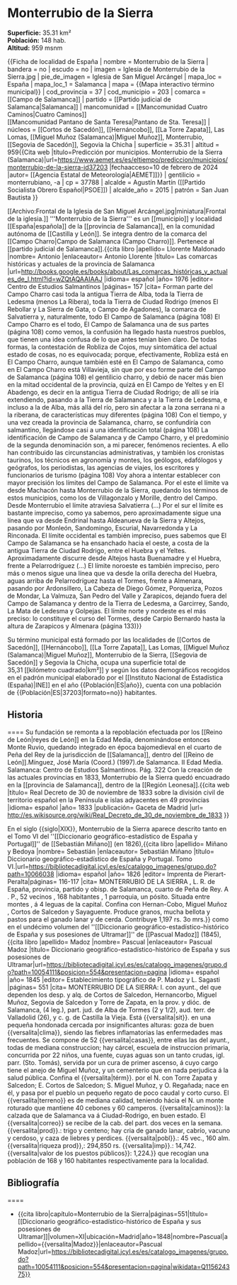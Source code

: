 # Monterrubio de la Sierra

**Superficie:** 35.31 km²  
**Población:** 148 hab.  
**Altitud:** 959 msnm  

{{Ficha de localidad de España
| nombre = Monterrubio de la Sierra
| bandera = no
| escudo = no
| imagen = Iglesia de Monterrubio de la Sierra.jpg
| pie_de_imagen = Iglesia de San Miguel Arcángel
| mapa_loc = España
| mapa_loc_1 = Salamanca
| mapa = {{Mapa interactivo término municipal}}
| cod_provincia = 37
| cod_municipio = 203
| comarca = [[Campo de Salamanca]]
| partido = [[Partido judicial de Salamanca|Salamanca]]
| mancomunidad = [[Mancomunidad Cuatro Caminos|Cuatro Caminos]]<br/>[[Mancomunidad Pantano de Santa Teresa|Pantano de Sta. Teresa]]
| núcleos = [[Cortos de Sacedón]], [[Hernáncobo]], [[La Torre Zapata]], Las Lomas, [[Miguel Muñoz (Salamanca)|Miguel Muñoz]], Monterrubio, [[Segovia de Sacedón]], Segovia la Chicha
| superficie = 35.31
| altitud = 959<ref>{{Cita web |título=Predicción por municipios. Monterrubio de la Sierra (Salamanca)|url=https://www.aemet.es/es/eltiempo/prediccion/municipios/monterrubio-de-la-sierra-id37203 |fechaacceso=10 de febrero de 2024 |autor= [[Agencia Estatal de Meteorología|AEMET]]}}</ref>
| gentilicio = monterrubiano, -a
| cp = 37788
| alcalde = Agustín Martín ([[Partido Socialista Obrero Español|PSOE]])
| alcalde_año = 2015
| patrón = San Juan Bautista
}}

[[Archivo:Frontal de la Iglesia de San Miguel Arcángel.jpg|miniatura|Frontal de la iglesia.]]
'''Monterrubio de la Sierra''' es un [[municipio]] y localidad [[España|española]] de la [[provincia de Salamanca]], en la comunidad autónoma de [[Castilla y León]]. Se integra dentro de la comarca del [[Campo Charro|Campo de Salamanca (Campo Charro)]]. Pertenece al [[partido judicial de Salamanca]].<ref name=ref_duplicada_1>{{cita libro |apellido= Llorente Maldonado |nombre= Antonio |enlaceautor= Antonio Llorente |título= Las comarcas históricas y actuales de la provincia de Salamanca |url=http://books.google.es/books/about/Las_comarcas_históricas_y_actuales_de_l.html?id=wZQtAQAAIAAJ |idioma= español |año= 1976 |editor= Centro de Estudios Salmantinos |páginas= 157 |cita= Forman parte del Campo Charro casi toda la antigua Tierra de Alba, toda la Tierra de Ledesma (menos La Ribera), toda la Tierra de Ciudad Rodrigo (menos El Rebollar y La Sierra de Gata, o Campo de Agadones), la comarca de Salvatierra y, naturalmente, todo El Campo de Salamanca (página 108) El Campo Charro es el todo, El Campo de Salamanca una de sus partes (página 108) como vemos, la confusión ha llegado hasta nuestros pueblos, que tienen una idea confusa de lo que antes tenían bien claro. De todas formas, la contestación de Robliza de Cojos, muy sintomática del actual estado de cosas, no es equivocada; porque, efectivamente, Robliza está en El Campo Charro, aunque también esté en El Campo de Salamanca, como en El Campo Charro está Villavieja, sin que por eso forme parte del Campo de Salamanca (página 108) el gentilicio charro, y debió de nacer más bien en la mitad occidental de la provincia, quizá en El Campo de Yeltes y en El Abadengo, es decir en la antigua Tierra de Ciudad Rodrigo; de allí se iría extendiendo, pasando a la Tierra de Salamanca y a la Tierra de Ledesma, e incluso a la de Alba, más allá del río, pero sin afectar a la zona serrana ni a la riberana, de características muy diferentes (página 108) Con el tiempo, y una vez creada la provincia de Salamanca, charro, se confundiría con salmantino, llegándose casi a una identificación total (página 108) La identificación de Campo de Salamanca y de Campo Charro, y el predominio de la segunda denominación son, a mi parecer, fenómenos recientes. A ello han contribuido las circunstancias administrativas, y también los cronistas taurinos, los técnicos en agronomía y montes, los geólogos, edafólogos y geógrafos, los periodistas, las agencias de viajes, los escritores y funcionarios de turismo (página 108) Voy ahora a intentar establecer con mayor precisión los límites del Campo de Salamanca. Por el este el límite va desde Machacón hasta Monterrubio de la Sierra, quedando los términos de estos municipios, como los de Villagonzalo y Morille, dentro del Campo. Desde Monterrubio el límite atraviesa Salvatierra (…) Por el sur el límite es bastante impreciso, como ya sabemos, pero aproximadamente sigue una línea que va desde Endrinal hasta Aldeanueva de la Sierra y Altejos, pasando por Monleón, Sandomingo, Escurial, Navarredonda y La Rinconada. El límite occidental es también impreciso, pues sabemos que El Campo de Salamanca se ha ensanchado hacia el oeste, a costa de la antigua Tierra de Ciudad Rodrigo, entre el Huebra y el Yeltes. Aproximadamente discurre desde Altejos hasta Buenamadre y el Huebra, frente a Pelarrodríguez (...) El límite noroeste es también impreciso, pero más o menos sigue una línea que va desde la orilla derecha del Huebra, aguas arriba de Pelarrodríguez hasta el Tormes, frente a Almenara, pasando por Ardonsillero, La Cabeza de Diego Gómez, Porqueriza, Pozos de Mondar, La Valmuza, San Pedro del Valle y Zarapicos, dejando fuera del Campo de Salamanca y dentro de la Tierra de Ledesma, a Garcirrey, Sando, La Mata de Ledesma y Golpejas. El límite norte y nordeste es el más preciso: lo constituye el curso del Tormes, desde Carpio Bernardo hasta la altura de Zarapicos y Almenara (página 133)}}</ref>

Su término municipal está formado por las localidades de [[Cortos de Sacedón]], [[Hernáncobo]], [[La Torre Zapata]], Las Lomas, [[Miguel Muñoz (Salamanca)|Miguel Muñoz]], Monterrubio de la Sierra, [[Segovia de Sacedón]] y Segovia la Chicha, ocupa una superficie total de 35,31&nbsp;[[kilómetro cuadrado|km²]] y según los datos demográficos recogidos en el padrón municipal elaborado por el [[Instituto Nacional de Estadística (España)|INE]] en el año {{Población|ES|año}}, cuenta con una población de {{Población|ES|37203|formato=no}} habitantes.

## Historia

====
Su fundación se remonta a la repoblación efectuada por los [[Reino de León|reyes de León]] en la Edad Media, denominándose entonces Monte Ruvio, quedando integrado en época bajomedieval en el cuarto de Peña del Rey de la jurisdicción de [[Salamanca]], dentro del [[Reino de León]].<ref>Mínguez, José María (Coord.) (1997).de Salamanca. II Edad Media. Salamanca: Centro de Estudios Salmantinos. Pág. 322</ref> Con la creación de las actuales provincias en 1833, Monterrubio de la Sierra quedó encuadrado en la [[provincia de Salamanca]], dentro de la [[Región Leonesa]].<ref>{{cita web |título= Real Decreto de 30 de noviembre de 1833 sobre la división civil de territorio español en la Península e islas adyacentes en 49 provincias |idioma= español |año= 1833 |publicación= Gaceta de Madrid |url= http://es.wikisource.org/wiki/Real_Decreto_de_30_de_noviembre_de_1833 }}</ref>

En el siglo {{siglo|XIX}}, Monterrubio de la Sierra aparece descrito tanto en el Tomo VI del ''[[Diccionario geográfico-estadístico de España y Portugal]]'' de [[Sebastián Miñano]] (en 1826),<ref>{{cita libro |apellido= Miñano y Bedoya |nombre= Sebastián |enlaceautor= Sebastián Miñano |título= Diccionario geográfico-estadístico de España y Portugal. Tomo VI.|url=https://bibliotecadigital.jcyl.es/es/catalogo_imagenes/grupo.do?path=10066038 |idioma= español |año= 1826 |editor= Imprenta de Pierart-Peralta|páginas= 116-117 |cita= MONTERRUBIO DE LA SIERRA , L. R. de España, provincia, partido y obisp. de Salamanca, cuarto de Peña de Rey. A . P., 52 vecinos , 168 habitantes , 1 parroquia, un pósito. Situada entre montes , á 4 leguas de la capital. Confina con Hernan-Cobo, Miguel Muñoz , Cortos de Salcedon y Sayaguente. Produce granos, mucha bellota y pastos para el ganado lanar y de cerda. Contribuye 1,197 rs. 3o mrs.}}</ref> como en el undécimo volumen del ''[[Diccionario geográfico-estadístico-histórico de España y sus posesiones de Ultramar]]'' de [[Pascual Madoz]] (1845),<ref>{{cita libro |apellido= Madoz |nombre= Pascual |enlaceautor= Pascual Madoz |título= Diccionario geográfico-estadístico-histórico de España y sus posesiones de Ultramar|url=https://bibliotecadigital.jcyl.es/es/catalogo_imagenes/grupo.do?path=10054111&posicion=554&presentacion=pagina |idioma= español |año= 1845 |editor= Establecimiento tipográfico de P. Madoz y L. Sagasti |páginas= 551 |cita= MONTERRUBIO DE LA SIERRA: l. con ayunt., del que dependen los desp. y alq. de Cortos de Salcedon, Hernancorbo, Miguel Muñoz, Segovia de Salcedon y Torre de Zapata, en la prov. y dióc. de Salamanca, (4 leg.), part. jud. de Alba de Tormes (2 y 1/2), aud. terr. de Valladolid (26), y c. g. de Castilla la Vieja. Está {{versalita|sit}}. en una pequeña hondonada cercada por insignificantes alturas: goza de buen {{versalita|clima}}, siendo las fiebres inflamatorias las enfermedades mas frecuentes. Se compone de 52 {{versalita|casas}}, entre ellas las del ayunt., todas de mediana construccion; hay cárcel, escuela de instruccion primaria, concurrida por 22 niños, una fuente, cuyas aguas son un tanto crudas, igl. parr. (Sto. Tomás), servida por un cura de primer ascenso, á cuyo cargo tiene el anejo de Miguel Muñoz, y un cementerio que en nada perjudica á la salud pública. Confina el {{versalita|térm}}. por el N. con Torre Zapata y Salcedon; E. Cortos de Salcedon; S. Miguel Muñoz, y O. Regañada; nace en él, y pasa por el pueblo un pequeño regato de poco caudal y corto curso. El {{versalita|terreno}} es de mediana calidad, teniendo hácia el N. un monte roturado que mantiene 40 cebones y 60 camperos. {{versalita|caminos}}: la calzada que de Salamanca va á Ciudad-Rodrigo, en buen estado. El {{versalita|correo}} se recibe de la cab. del part. dos veces en la semana. {{versalita|prod}}.: trigo y centeno; hay cria de ganado lanar, cabrío, vacuno y cerdoso, y caza de liebres y perdices. {{versalita|pobl}}.: 45 vec., 160 alm. {{versalita|riqueza prod}},: 294,850 rs. {{versalita|imp}}.: 14,742. {{versalita|valor de los puestos públicos}}: 1,224.}}</ref> que recogían una población de 168 y 160 habitantes respectivamente para la localidad.

## Bibliografía

====
* {{cita libro|capítulo=Monterrubio de la Sierra|páginas=551|título=[[Diccionario geográfico-estadístico-histórico de España y sus posesiones de Ultramar]]|volumen=XI|ubicación=Madrid|año=1848|nombre=Pascual|apellido={{versalita|Madoz}}|enlaceautor=Pascual Madoz|url=https://bibliotecadigital.jcyl.es/es/catalogo_imagenes/grupo.do?path=10054111&posicion=554&presentacion=pagina|wikidata=Q115624375}}